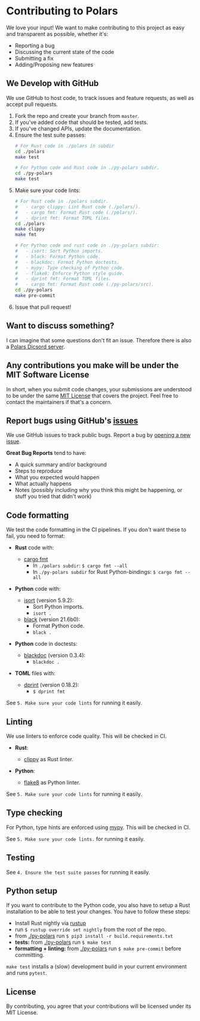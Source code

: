 # Contributing to Polars

We love your input! We want to make contributing to this project as easy and transparent as possible, whether it's:

- Reporting a bug
- Discussing the current state of the code
- Submitting a fix
- Adding/Proposing new features


## We Develop with GitHub

We use GitHub to host code, to track issues and feature requests, as well as accept pull requests.

  1. Fork the repo and create your branch from `master`.
  2. If you've added code that should be tested, add tests.
  3. If you've changed APIs, update the documentation.
  4. Ensure the test suite passes:
     ```bash
     # For Rust code in ./polars in subdir
     cd ./polars
     make test

     # For Python code and Rust code in ./py-polars subdir.
     cd ./py-polars
     make test
     ```
  5. Make sure your code lints:
     ```bash
     # For Rust code in ./polars subdir.
     #   - cargo clippy: Lint Rust code (./polars/).
     #   - cargo fmt: Format Rust code (./polars/).
     #   - dprint fmt: Format TOML files.
     cd ./polars
     make clippy
     make fmt

     # For Python code and rust code in ./py-polars subdir:
     #   - isort: Sort Python imports.
     #   - black: Format Python code.
     #   - blackdoc: Format Python doctests.
     #   - mypy: Type checking of Python code.
     #   - flake8: Enforce Python style guide.
     #   - dprint fmt: Format TOML files.
     #   - cargo fmt: Format Rust code (./py-polars/src).
     cd ./py-polars
     make pre-commit
     ```
  6. Issue that pull request!


## Want to discuss something?

I can imagine that some questions don't fit an issue.
Therefore there is also a [Polars Dicsord server](https://discord.gg/4UfP5cfBE7).


## Any contributions you make will be under the MIT Software License

In short, when you submit code changes, your submissions are understood to be under the same
[MIT License](https://choosealicense.com/licenses/mit/) that covers the project.
Feel free to contact the maintainers if that's a concern.


## Report bugs using GitHub's [issues](https://github.com/pola-rs/polars/issues)

We use GitHub issues to track public bugs. Report a bug by [opening a new issue](https://github.com/pola-rs/polars/issues/new/choose).

**Great Bug Reports** tend to have:
  - A quick summary and/or background
  - Steps to reproduce
  - What you expected would happen
  - What actually happens
  - Notes (possibly including why you think this might be happening, or stuff you tried that didn't work)


## Code formatting

We test the code formatting in the CI pipelines. If you don't want these to fail, you need to format:

  - **Rust** code with:
      - [cargo fmt](https://rust-lang.github.io/)
          * In `./polars subdir`: `$ cargo fmt --all`
          * In `./py-polars subdir` for Rust Python-bindings: `$ cargo fmt --all`

  - **Python** code with:
      - [isort](https://github.com/PyCQA/isort) (version 5.9.2):
          * Sort Python imports.
          * `isort .`
      - [black](https://github.com/psf/black) (version 21.6b0):
          * Format Python code.
          * `black .`

  - **Python** code in doctests:
      - [blackdoc](https://blackdoc.readthedocs.io/en/latest/) (version 0.3.4):
          * `blackdoc .`

  - **TOML** files with:
      - [dprint](https://github.com/dprint/dprint) (version 0.18.2):
          * `$ dprint fmt`

See `5. Make sure your code lints` for running it easily.


## Linting

We use linters to enforce code quality. This will be checked in CI.

  - **Rust**:
      - [clippy](https://github.com/rust-lang/rust-clippy) as Rust linter.

  - **Python**:
      - [flake8](https://flake8.pycqa.org/en/latest/) as Python linter.

See `5. Make sure your code lints` for running it easily.


## Type checking

For Python, type hints are enforced using [mypy](https://github.com/python/mypy). This will be checked in CI.

See `5. Make sure your code lints.` for running it easily.


## Testing

See `4. Ensure the test suite passes` for running it easily.


## Python setup

If you want to contribute to the Python code, you also have to setup a Rust installation to be able to test your changes.
You have to follow these steps:

  - Install Rust nightly via [rustup](https://www.rust-lang.org/tools/install)
  - run `$ rustup override set nightly` from the root of the repo.
  - from [./py-polars](./py-polars) run `$ pip3 install -r build.requirements.txt`
  - **tests:** from [./py-polars](./py-polars) run `$ make test`
  - **formatting + linting:** from [./py-polars](./py-polars) run `$ make pre-commit` before committing.

`make test` installs a (slow) development build in your current environment and runs `pytest`.


## License

By contributing, you agree that your contributions will be licensed under its MIT License.
